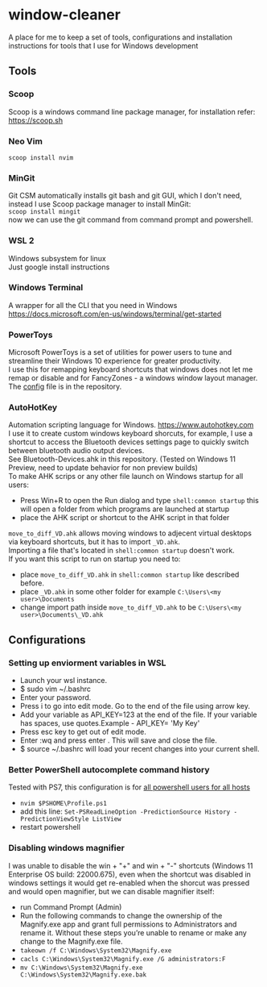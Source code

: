 # window-cleaner
A place for me to keep a set of tools, configurations and installation instructions for tools that I use for Windows development

## Tools

### Scoop
Scoop is a windows command line package manager, for installation refer: https://scoop.sh

### Neo Vim
`scoop install nvim`

### MinGit
Git CSM automatically installs git bash and git GUI, which I don't need, instead I use Scoop package manager to install MinGit:  
`scoop install mingit`  
now we can use the git command from command prompt and powershell.

### WSL 2
Windows subsystem for linux  
Just google install instructions

### Windows Terminal
A wrapper for all the CLI that you need in Windows  
https://docs.microsoft.com/en-us/windows/terminal/get-started

### PowerToys
Microsoft PowerToys is a set of utilities for power users to tune and streamline their Windows 10 experience for greater productivity.  
I use this for remapping keyboard shortcuts that windows does not let me remap or disable and for FancyZones - a windows window layout manager.  
The [config](./settings_133565335181531224.ptb) file is in the repository.

### AutoHotKey
Automation scripting language for Windows. https://www.autohotkey.com  
I use it to create custom windows keyboard shorcuts, for example, I use a shortcut to access the Bluetooth devices settings page to quickly switch between bluetooth audio output devices.   
See Bluetooth-Devices.ahk in this repository. (Tested on Windows 11 Preview, need to update behavior for non preview builds)  
To make AHK scrips or any other file launch on Windows startup for all users:  
- Press Win+R to open the Run dialog and type `shell:common startup` this will open a folder from which programs are launched at startup  
- place the AHK script or shortcut to the AHK script in that folder

`move_to_diff_VD.ahk` allows moving windows to adjecent virtual desktops via keyboard shortcuts, but it has to import `_VD.ahk`.   
Importing a file that's located in `shell:common startup` doesn't work.   
If you want this script to run on startup you need to:
- place `move_to_diff_VD.ahk` in `shell:common startup` like described before.
- place `_VD.ahk` in some other folder for example `C:\Users\<my user>\Documents`
- change import path inside `move_to_diff_VD.ahk` to be `C:\Users\<my user>\Documents\_VD.ahk`

## Configurations

### Setting up enviorment variables in WSL
- Launch your wsl instance.
- $ sudo vim ~/.bashrc
- Enter your password.
- Press i to go into edit mode. Go to the end of the file using arrow key.
- Add your variable as API_KEY=123 at the end of the file. If your variable has spaces, use quotes.Example - API_KEY= 'My Key'
- Press esc key to get out of edit mode.
- Enter :wq and press enter . This will save and close the file.
- $ source ~/.bashrc will load your recent changes into your current shell.

### Better PowerShell autocomplete command history
Tested with PS7, this configuration is for [all powershell users for all hosts](https://learn.microsoft.com/en-us/powershell/module/microsoft.powershell.core/about/about_profiles?view=powershell-7.4#profile-types-and-locations)
- `nvim $PSHOME\Profile.ps1`
- add this line: `Set-PSReadLineOption -PredictionSource History -PredictionViewStyle ListView`
- restart powershell

### Disabling windows magnifier
I was unable to disable the win + "+" and win + "-" shortcuts (Windows 11 Enterprise OS build: 22000.675), even when the shortcut was disabled in windows settings it would get re-enabled when the shorcut was pressed and would open magnifier, but we can disable magnifier itself:
- run Command Prompt (Admin)
- Run the following commands to change the ownership of the Magnify.exe app and grant full permissions to Administrators and rename it. Without these steps you’re unable to rename or make any change to the Magnify.exe file.
- `takeown /f C:\Windows\System32\Magnify.exe`  
- `cacls C:\Windows\System32\Magnify.exe /G administrators:F`  
- `mv C:\Windows\System32\Magnify.exe C:\Windows\System32\Magnify.exe.bak`
